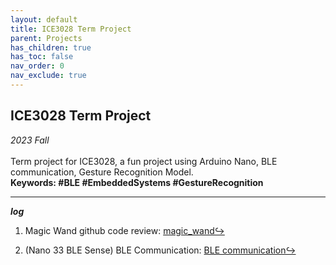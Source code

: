 ```yaml
---
layout: default
title: ICE3028 Term Project
parent: Projects
has_children: true
has_toc: false
nav_order: 0
nav_exclude: true
---
```


## ICE3028 Term Project

_2023 Fall_  
<br>
Term project for ICE3028, a fun project using Arduino Nano, BLE communication, Gesture Recognition Model.  
**Keywords: #BLE #EmbeddedSystems #GestureRecognition**

---

***log*** 

1. Magic Wand github code review: [magic_wand↪](./magic_wand.md)

2. (Nano 33 BLE Sense) BLE Communication: [BLE communication↪](./ble_communication.md)


